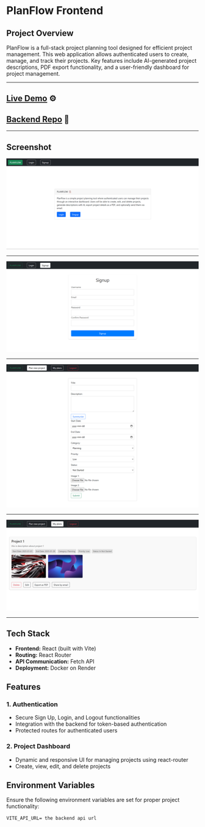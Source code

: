 # PlanFlow Frontend

## Project Overview
PlanFlow is a full-stack project planning tool designed for efficient project management. This web application allows authenticated users to create, manage, and track their projects. Key features include AI-generated project descriptions, PDF export functionality, and a user-friendly dashboard for project management.

---

## [Live Demo](https://planflow-frontend.onrender.com) ⚙️
## [Backend Repo](https://github.com/abdrrahim2002/planflow_backend) 📁

---


## Screenshot

![Project Screenshot](https://raw.githubusercontent.com/abdrrahim2002/planflow_backend/refs/heads/main/images/1.png)

---
![Project Screenshot](https://raw.githubusercontent.com/abdrrahim2002/planflow_backend/refs/heads/main/images/2.png)

---
![Project Screenshot](https://raw.githubusercontent.com/abdrrahim2002/planflow_backend/refs/heads/main/images/3.png)

---
![Project Screenshot](https://raw.githubusercontent.com/abdrrahim2002/planflow_backend/refs/heads/main/images/4.png)

---


## Tech Stack
- **Frontend:** React (built with Vite)
- **Routing:** React Router
- **API Communication:** Fetch API
- **Deployment:** Docker on Render

## Features

### 1. Authentication
- Secure Sign Up, Login, and Logout functionalities
- Integration with the backend for token-based authentication
- Protected routes for authenticated users

### 2. Project Dashboard
- Dynamic and responsive UI for managing projects using react-router
- Create, view, edit, and delete projects

## Environment Variables
Ensure the following environment variables are set for proper project functionality:

```env
VITE_API_URL= the backend api url
```


